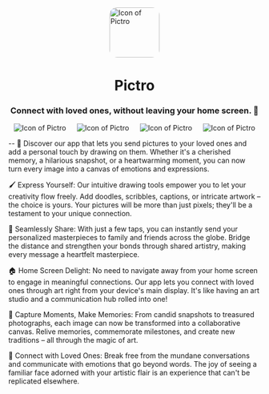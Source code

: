 <img src="https://i.imgur.com/B5qGA7a.png" alt="Icon of Pictro" title="Pictro" width="100" height="100" style="display: block; margin-left: auto; margin-right: auto; border-radius: 15%;"/> 

<h1 style="text-align: center;">Pictro</h1>

<h3 style="text-align: center;">Connect with loved ones, without leaving your home screen. 🌈</h2>

<div style="display: flex">
<img src="https://img.shields.io/badge/License-GPLv3-blue.svg" alt="Icon of Pictro" title="Pictro" style="display: block; margin-left: auto; margin-right: auto;"/> 
<img src="https://img.shields.io/badge/Made_With-Flutter-blue" alt="Icon of Pictro" title="Pictro" style="display: block; margin-left: auto; margin-right: auto;"/>
<img src="https://img.shields.io/github/issues-raw/MakufonSkifto/pictro
" alt="Icon of Pictro" title="Pictro" style="display: block; margin-left: auto; margin-right: auto;"/>
<img src="https://img.shields.io/badge/Version-1.0.0-orange" alt="Icon of Pictro" title="Pictro" style="display: block; margin-left: auto; margin-right: auto;"/>
</div>

--
🎉 Discover our app that lets you send pictures to your loved ones and add a personal touch by drawing on them. Whether it's a cherished memory, a hilarious snapshot, or a heartwarming moment, you can now turn every image into a canvas of emotions and expressions.

🖌️ Express Yourself: Our intuitive drawing tools empower you to let your creativity flow freely. Add doodles, scribbles, captions, or intricate artwork – the choice is yours. Your pictures will be more than just pixels; they'll be a testament to your unique connection.

💌 Seamlessly Share: With just a few taps, you can instantly send your personalized masterpieces to family and friends across the globe. Bridge the distance and strengthen your bonds through shared artistry, making every message a heartfelt masterpiece.

🏠 Home Screen Delight: No need to navigate away from your home screen to engage in meaningful connections. Our app lets you connect with loved ones through art right from your device's main display. It's like having an art studio and a communication hub rolled into one!

📸 Capture Moments, Make Memories: From candid snapshots to treasured photographs, each image can now be transformed into a collaborative canvas. Relive memories, commemorate milestones, and create new traditions – all through the magic of art.

💬 Connect with Loved Ones: Break free from the mundane conversations and communicate with emotions that go beyond words. The joy of seeing a familiar face adorned with your artistic flair is an experience that can't be replicated elsewhere.